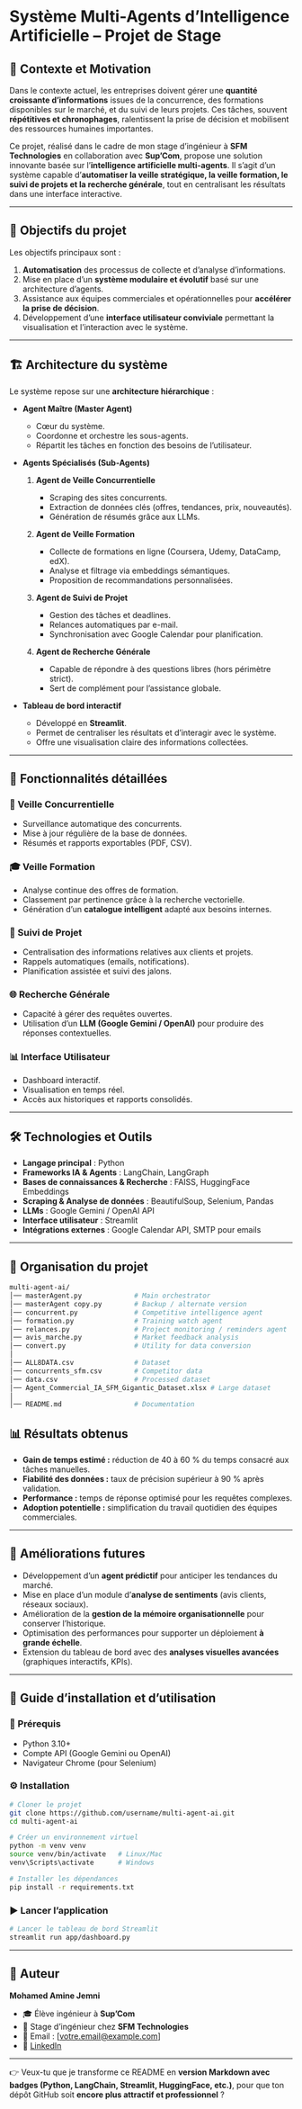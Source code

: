 

#  Système Multi-Agents d’Intelligence Artificielle – Projet de Stage

## 📌 Contexte et Motivation

Dans le contexte actuel, les entreprises doivent gérer une **quantité croissante d’informations** issues de la concurrence, des formations disponibles sur le marché, et du suivi de leurs projets.
Ces tâches, souvent **répétitives et chronophages**, ralentissent la prise de décision et mobilisent des ressources humaines importantes.

Ce projet, réalisé dans le cadre de mon stage d’ingénieur à **SFM Technologies** en collaboration avec **Sup’Com**, propose une solution innovante basée sur l’**intelligence artificielle multi-agents**.
Il s’agit d’un système capable d’**automatiser la veille stratégique, la veille formation, le suivi de projets et la recherche générale**, tout en centralisant les résultats dans une interface interactive.

---

## 🎯 Objectifs du projet

Les objectifs principaux sont :

1. **Automatisation** des processus de collecte et d’analyse d’informations.
2. Mise en place d’un **système modulaire et évolutif** basé sur une architecture d’agents.
3. Assistance aux équipes commerciales et opérationnelles pour **accélérer la prise de décision**.
4. Développement d’une **interface utilisateur conviviale** permettant la visualisation et l’interaction avec le système.

---

## 🏗️ Architecture du système

Le système repose sur une **architecture hiérarchique** :

* **Agent Maître (Master Agent)**

  * Cœur du système.
  * Coordonne et orchestre les sous-agents.
  * Répartit les tâches en fonction des besoins de l’utilisateur.

* **Agents Spécialisés (Sub-Agents)**

  1. **Agent de Veille Concurrentielle**

     * Scraping des sites concurrents.
     * Extraction de données clés (offres, tendances, prix, nouveautés).
     * Génération de résumés grâce aux LLMs.
  2. **Agent de Veille Formation**

     * Collecte de formations en ligne (Coursera, Udemy, DataCamp, edX).
     * Analyse et filtrage via embeddings sémantiques.
     * Proposition de recommandations personnalisées.
  3. **Agent de Suivi de Projet**

     * Gestion des tâches et deadlines.
     * Relances automatiques par e-mail.
     * Synchronisation avec Google Calendar pour planification.
  4. **Agent de Recherche Générale**

     * Capable de répondre à des questions libres (hors périmètre strict).
     * Sert de complément pour l’assistance globale.

* **Tableau de bord interactif**

  * Développé en **Streamlit**.
  * Permet de centraliser les résultats et d’interagir avec le système.
  * Offre une visualisation claire des informations collectées.

---

## 🚀 Fonctionnalités détaillées

### 🔎 Veille Concurrentielle

* Surveillance automatique des concurrents.
* Mise à jour régulière de la base de données.
* Résumés et rapports exportables (PDF, CSV).

### 🎓 Veille Formation

* Analyse continue des offres de formation.
* Classement par pertinence grâce à la recherche vectorielle.
* Génération d’un **catalogue intelligent** adapté aux besoins internes.

### 📂 Suivi de Projet

* Centralisation des informations relatives aux clients et projets.
* Rappels automatiques (emails, notifications).
* Planification assistée et suivi des jalons.

### 🌐 Recherche Générale

* Capacité à gérer des requêtes ouvertes.
* Utilisation d’un **LLM (Google Gemini / OpenAI)** pour produire des réponses contextuelles.

### 📊 Interface Utilisateur

* Dashboard interactif.
* Visualisation en temps réel.
* Accès aux historiques et rapports consolidés.

---

## 🛠️ Technologies et Outils

* **Langage principal** : Python
* **Frameworks IA & Agents** : LangChain, LangGraph
* **Bases de connaissances & Recherche** : FAISS, HuggingFace Embeddings
* **Scraping & Analyse de données** : BeautifulSoup, Selenium, Pandas
* **LLMs** : Google Gemini / OpenAI API
* **Interface utilisateur** : Streamlit
* **Intégrations externes** : Google Calendar API, SMTP pour emails

---

## 📂 Organisation du projet

```bash
multi-agent-ai/
│── masterAgent.py             # Main orchestrator
│── masterAgent copy.py        # Backup / alternate version
│── concurrent.py              # Competitive intelligence agent
│── formation.py               # Training watch agent
│── relances.py                # Project monitoring / reminders agent
│── avis_marche.py             # Market feedback analysis
│── convert.py                 # Utility for data conversion
│
│── ALL8DATA.csv               # Dataset
│── concurrents_sfm.csv        # Competitor data
│── data.csv                   # Processed dataset
│── Agent_Commercial_IA_SFM_Gigantic_Dataset.xlsx # Large dataset
│
│── README.md                  # Documentation

```


## 📊 Résultats obtenus

* **Gain de temps estimé :** réduction de 40 à 60 % du temps consacré aux tâches manuelles.
* **Fiabilité des données :** taux de précision supérieur à 90 % après validation.
* **Performance :** temps de réponse optimisé pour les requêtes complexes.
* **Adoption potentielle :** simplification du travail quotidien des équipes commerciales.

---

## 🔮 Améliorations futures

* Développement d’un **agent prédictif** pour anticiper les tendances du marché.
* Mise en place d’un module d’**analyse de sentiments** (avis clients, réseaux sociaux).
* Amélioration de la **gestion de la mémoire organisationnelle** pour conserver l’historique.
* Optimisation des performances pour supporter un déploiement **à grande échelle**.
* Extension du tableau de bord avec des **analyses visuelles avancées** (graphiques interactifs, KPIs).

---

## 📖 Guide d’installation et d’utilisation

### 🔧 Prérequis

* Python 3.10+
* Compte API (Google Gemini ou OpenAI)
* Navigateur Chrome (pour Selenium)

### ⚙️ Installation

```bash
# Cloner le projet
git clone https://github.com/username/multi-agent-ai.git
cd multi-agent-ai

# Créer un environnement virtuel
python -m venv venv
source venv/bin/activate   # Linux/Mac
venv\Scripts\activate      # Windows

# Installer les dépendances
pip install -r requirements.txt
```

### ▶️ Lancer l’application

```bash
# Lancer le tableau de bord Streamlit
streamlit run app/dashboard.py
```

---

## 👤 Auteur

**Mohamed Amine Jemni**

* 🎓 Élève ingénieur à **Sup’Com**
* 💼 Stage d’ingénieur chez **SFM Technologies**
* 📧 Email : [[votre.email@example.com](mailto:mohamedamine.jemni@supcom.tn)]
* 🔗 [LinkedIn](https://www.linkedin.com/in/mohamed-amine-jemni-860b8b365/) 

---

👉 Veux-tu que je transforme ce README en **version Markdown avec badges (Python, LangChain, Streamlit, HuggingFace, etc.)**, pour que ton dépôt GitHub soit **encore plus attractif et professionnel** ?
